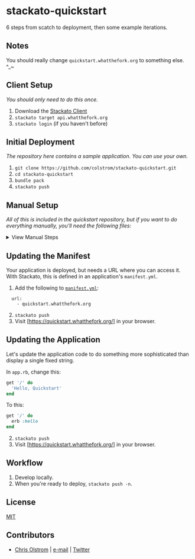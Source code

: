 # stackato-quickstart

6 steps from scatch to deployment, then some example iterations.

Notes
-----
You should really change `quickstart.whatthefork.org` to something else. ^_~

Client Setup
------------

_You should only need to do this once._

1. Download the [Stackato Client](https://www.activestate.com/stackato/download_client)
2. `stackato target api.whatthefork.org`
3. `stackato login` (if you haven't before)

Initial Deployment
------------------

_The repository here contains a sample application. You can use your own._

1. `git clone https://github.com/colstrom/stackato-quickstart.git`
2. `cd stackato-quickstart`
3. `bundle pack`
4. `stackato push`

Manual Setup
------------

_All of this is included in the quickstart repository, but if you want to do everything manually, you'll need the following files:_

<details>
  <summary>View Manual Steps</summary>
[`Gemfile`](./Gemfile)

```ruby
source 'https://rubygems.org'

gem 'sinatra'
```

_This example uses Sinatra, as one of the simplest starting points for a Ruby web application._

- - -

[`app.rb`](./app.rb)

```ruby
require 'sinatra'

get '/' do
  'Hello, Quickstart!'
end
```

_This contains your application code, and can be called anything, but `app.rb` is a reasonable convention._

- - -

[`config.ru`](./config.ru)

```ruby
require_relative 'app'

run Sinatra::Application
```

_This is only needed if you are using Rack. Since that's a common case, it's included in this example._

- - -

[`Procfile`](./Procfile)

```yaml
---
web: bundle exec rackup --port $PORT
```

_This defines how to launch your application. If you omit this file, Stackato will try to figure it out for you._

- - -

[`manifest.yml`](./manifest.yml) tells Stackato about your application:

```
---
applications:
- name: quickstart
```

_The `name` of your application is how Stackato knows what you are trying to deploy. It is important._
</details>

Updating the Manifest
---------------------

Your application is deployed, but needs a URL where you can access it. With Stackato, this is defined in an application's `manifest.yml`.

1. Add the following to [`manifest.yml`](/manifest.yml):
```
  url:
    - quickstart.whatthefork.org
```
2. `stackato push`
3. Visit [https://quickstart.whatthefork.org/] in your browser.

Updating the Application
------------------------

Let's update the application code to do something more sophisticated than display a single fixed string.

In `app.rb`, change this:
```ruby
get '/' do
  'Hello, Quickstart'
end
```

To this:
```ruby
get '/' do
  erb :hello
end
```

2. `stackato push`
3. Visit [https://quickstart.whatthefork.org/] in your browser.

Workflow
--------
1. Develop locally.
2. When you're ready to deploy, `stackato push -n`.

License
-------
[MIT](https://tldrlegal.com/license/mit-license)

Contributors
------------
* [Chris Olstrom](https://colstrom.github.io/) | [e-mail](mailto:chris@olstrom.com) | [Twitter](https://twitter.com/ChrisOlstrom)
